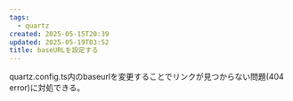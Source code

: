 ```yaml
---
tags:
  - quartz
created: 2025-05-15T20:39
updated: 2025-05-19T03:52
title: baseURLを設定する
---
```

quartz.config.ts内のbaseurlを変更することでリンクが見つからない問題(404 error)に対処できる。
